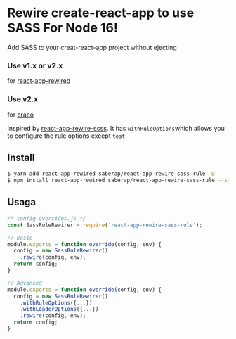 # Rewire create-react-app to use SASS For Node 16!

Add SASS to your creat-react-app project without ejecting 

### Use v1.x or v2.x

for [react-app-rewired](https://github.com/timarney/react-app-rewired)

### Use v2.x

for [craco](https://github.com/sharegate/craco)

Inspired by [react-app-rewire-scss](https://github.com/aze3ma/react-app-rewire-scss). It has `withRuleOptions`which allows you to configure the rule options except `test`

## Install

```bash
$ yarn add react-app-rewired saberap/react-app-rewire-sass-rule -D
$ npm install react-app-rewired saberap/react-app-rewire-sass-rule --save-dev
```

## Usaga
```javascript
/* config-overrides.js */
const SassRuleRewirer = require('react-app-rewire-sass-rule');

// Basic
module.exports = function override(config, env) {
  config = new SassRuleRewirer()
    .rewire(config, env);
  return config;
}

// Advanced
module.exports = function override(config, env) {
  config = new SassRuleRewirer()
    .withRuleOptions({...})
    .withLoaderOptions({...})
    .rewire(config, env);
  return config;
}
```
